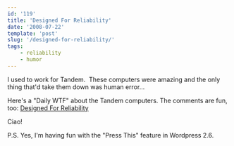 ```yaml
---
id: '119'
title: 'Designed For Reliability'
date: '2008-07-22'
template: 'post'
slug: '/designed-for-reliability/'
tags:
    - reliability
    - humor
---
```


I used to work for Tandem.  These computers were amazing and the only thing
that'd take them down was human error...

Here's a "Daily WTF" about the Tandem computers. The comments are fun, too:
[Designed For Reliability](http://thedailywtf.com/Articles/Designed-For-Reliability.aspx)

Ciao!

P.S. Yes, I'm having fun with the "Press This" feature in Wordpress 2.6.

<!-- more -->
